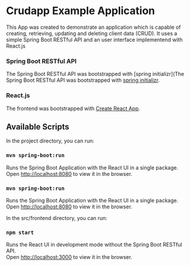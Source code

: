 # Crudapp Example Application
This App was created to demonstrate an application which is capable of creating, retrieving, updating and deleting 
client data (CRUD). It uses a simple Spring Boot RESTful API and an user interface implementend with React.js

### Spring Boot RESTful API
The Spring Boot RESTful API was bootstrapped with [spring initializr](The Spring Boot RESTful API was bootstrapped with 
[spring initializr](https://start.spring.io/).

### React.js
The frontend was bootstrapped with [Create React App](https://github.com/facebook/create-react-app).

## Available Scripts
In the project directory, you can run:

### `mvn spring-boot:run`
Runs the Spring Boot Application with the React UI in a single package.\
Open [http://localhost:8080](http://localhost:8080) to view it in the browser.

### `mvn spring-boot:run`
Runs the Spring Boot Application with the React UI in a single package.\
Open [http://localhost:8080](http://localhost:8080) to view it in the browser.

In the src/frontend directory, you can run:
### `npm start`
Runs the React UI in development mode without the Spring Boot RESTful API.\
Open [http://localhost:3000](http://localhost:3000) to view it in the browser.